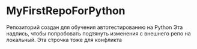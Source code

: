 # MyFirstRepoForPython
Репозиторий создан для обучения автотестированию на Python
Эта надпись, чтобы попробовать подтянуть изменения с внешнего репо на локальный. Эта строчка тоже для конфликта